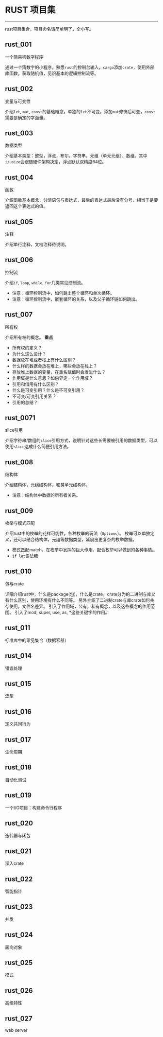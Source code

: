 # RUST 项目集
----
rust项目集合，项目命名请简单明了，全小写。

## rust_001
一个简易猜数字程序

通过一个猜数字的小程序，熟悉`rust`的控制台输入，`cargo`添加`crate`，使用外部库函数，获取随机值，见识基本的逻辑控制流等。

## rust_002
变量与可变性

介绍`let`, `mut`, `const`的基础概念，单独的`let`不可变，添加`mut`修饰后可变，`const`需要是确定的字面量。

## rust_003
数据类型

介绍基本类型：整型，浮点，布尔，字符串，元组（单元元组），数组。其中`i/usize`会跟随硬件架构决定，浮点默认双精度64位。

## rust_004
函数

介绍函数基本概念，分清语句与表达式，最后的表达式最后没有分号，相当于是要返回这个表达式的值。

## rust_005
注释

介绍单行注释，文档注释待说明。

## rust_006
控制流

介绍`if`, `loop`, `while`, `for`几类常见控制流。
- 注意：循环控制流中，如何跳出整个循环和单次循环。
- 注意：循环控制流中，嵌套循环的关系，以及父子循环链如何跳出。

## rust_007
所有权

介绍所有权的概念。
**重点**
- 所有权的定义？
- 为什么这么设计？
- 数据放在堆或者栈上有什么区别？
- 什么样的数据会放在堆上，哪些会放在栈上？
- 存放堆上数据的变量，在重名赋值时会发生什么？
- 作用域是什么意思？如何界定一个作用域？
- 引用和借用有什么区别？
- 什么是可变引用？什么是不可变引用？
- 不可变/可变引用关系？
- 引用的总结？

## rust_0071
slice引用

介绍字符串/数组的`slice`引用方式，说明针对这些长需要被引用的数据类型，可以使用`slice`达成什么简便引用方法。

## rust_008
结构体

介绍结构体，元组结构体，和类单元结构体。
- 注意：结构体中数据的所有者关系。

## rust_009
枚举与模式匹配

介绍rust中的枚举的花样可能性，各种枚举的玩法（`Options`）。
枚举可以单独定义，还可以结合结构体，元组等数据类型，延展出更复杂的枚举数据。
- 模式匹配match，在枚举中发挥的巨大作用，配合枚举可以做到的各种事情。
- `if let`语法糖

## rust_010
包与crate

详细介绍rust中，什么是package(包)，什么是crate。crate分为的二进制与库又有什么区别，使用环境有什么不同等。
另外介绍了二进制crate与库crate如何共存使用，文件名差异。
引入了作用域，公有，私有概念，以及这些概念的作用范围。
引入了mod, super, use, as, *这些关键字的作用。

## rust_011
标准库中的常见集合（数据容器）

## rust_014
错误处理

## rust_015
泛型

## rust_016
定义共同行为

## rust_017
生命周期

## rust_018
自动化测试

## rust_019
一个I/O项目：构建命令行程序

## rust_020
迭代器与闭包

## rust_021
深入crate

## rust_022
智能指针

## rust_023
并发

## rust_024
面向对象

## rust_025
模式

## rust_026
高级特性

## rust_027
web server